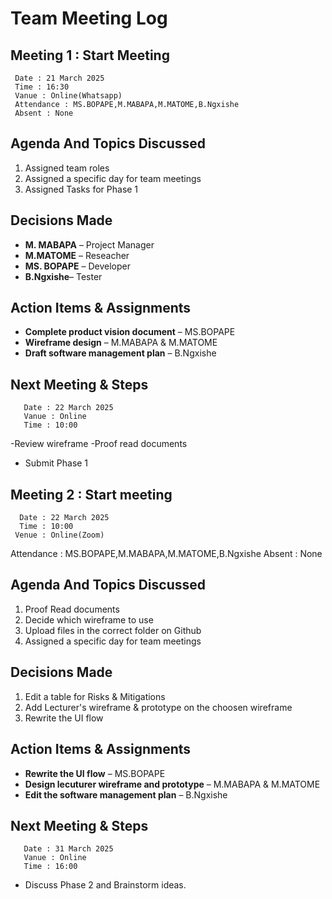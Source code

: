 # Team Meeting Log
## Meeting 1 : Start Meeting
     Date : 21 March 2025
     Time : 16:30
     Vanue : Online(Whatsapp)
     Attendance : MS.BOPAPE,M.MABAPA,M.MATOME,B.Ngxishe
     Absent : None

## Agenda And Topics Discussed
1.	Assigned team roles
2.	Assigned a specific day for team meetings
3.	Assigned Tasks for Phase 1

## Decisions Made

 - **M. MABAPA** – Project Manager
- **M.MATOME** – Reseacher
- **MS. BOPAPE** – Developer
- **B.Ngxishe**– Tester

## Action Items & Assignments

- **Complete product vision document** – MS.BOPAPE
- **Wireframe design** – M.MABAPA & M.MATOME
- **Draft software management plan** – B.Ngxishe

## Next Meeting & Steps
       Date : 22 March 2025
       Vanue : Online
       Time : 10:00
-Review wireframe
-Proof read documents 
- Submit Phase 1

## Meeting 2 : Start meeting
      Date : 22 March 2025
      Time : 10:00
     Venue : Online(Zoom)  
Attendance : MS.BOPAPE,M.MABAPA,M.MATOME,B.Ngxishe
    Absent : None

## Agenda And Topics Discussed
1.	Proof Read documents
2.	Decide which wireframe to use
3.	Upload files in the correct folder on Github
4.	Assigned a specific day for team meetings
   

## Decisions Made

1. Edit a table for Risks & Mitigations
2. Add Lecturer's wireframe & prototype on the choosen wireframe
3. Rewrite the UI flow

## Action Items & Assignments

- **Rewrite the UI flow** – MS.BOPAPE
- **Design lecuturer wireframe and prototype** – M.MABAPA & M.MATOME
- **Edit the software management plan** – B.Ngxishe

## Next Meeting & Steps
       Date : 31 March 2025
       Vanue : Online
       Time : 16:00

- Discuss Phase 2 and Brainstorm ideas.

     
      

